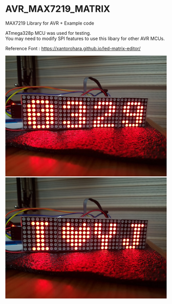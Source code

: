 # AVR_MAX7219_MATRIX

MAX7219 Library for AVR + Example code

ATmega328p MCU was used for testing.<br>
You may need to modify SPI features to use this libary for other AVR MCUs.

Reference
Font : https://xantorohara.github.io/led-matrix-editor/

![number](./number.jpg)<br>
![character](./character.jpg)<br>
